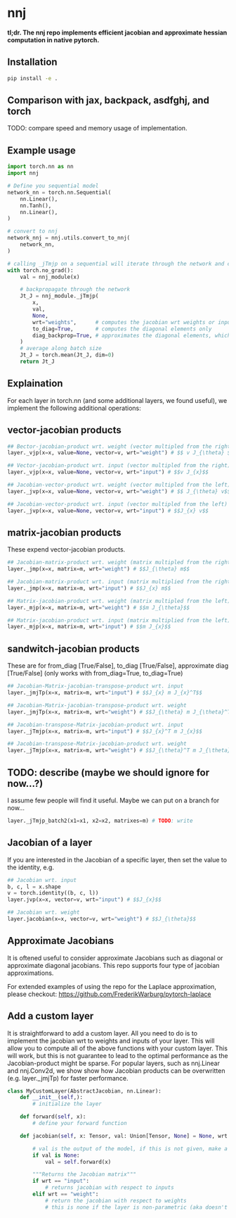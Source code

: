 # nnj

**tl;dr. The nnj repo implements efficient jacobian and approximate hessian computation in native pytorch.**

## Installation

```bash
pip install -e .
```

## Comparison with jax, backpack, asdfghj, and torch

TODO: compare speed and memory usage of implementation.

## Example usage

```python
import torch.nn as nn
import nnj

# Define you sequential model
network_nn = torch.nn.Sequential(
    nn.Linear(),
    nn.Tanh(),
    nn.Linear(),
)

# convert to nnj
network_nnj = nnj.utils.convert_to_nnj(
    network_nn,
)

# calling _jTmjp on a sequential will iterate through the network and compute jacobian-tranposed matrix jacobian product (e.g. Generalized-Gauss Newton approximation of the hessian) of the nnj network. 
with torch.no_grad():
    val = nnj_module(x)

    # backpropagate through the network
    Jt_J = nnj_module._jTmjp(
        x, 
        val,
        None,
        wrt="weights",      # computes the jacobian wrt weights or inputs
        to_diag=True,       # computes the diagonal elements only
        diag_backprop=True, # approximates the diagonal elements, which speeds up the computations
    )
    # average along batch size
    Jt_J = torch.mean(Jt_J, dim=0)
    return Jt_J
```

## Explaination

For each layer in torch.nn (and some additional layers, we found useful), we implement the following additional operations:


## vector-jacobian products
```python
## Bector-jacobian-product wrt. weight (vector multipled from the right)
layer._vjp(x=x, value=None, vector=v, wrt="weight") # $$ v J_{\theta} $$

## Vector-jacobian-product wrt. input (vector multipled from the right)
layer._vjp(x=x, value=None, vector=v, wrt="input") # $$v J_{x}$$

## Jacobian-vector-product wrt. weight (vector multipled from the left)
layer._jvp(x=x, value=None, vector=v, wrt="weight") # $$ J_{\theta} v$$

## Jacobian-vector-product wrt. input (vector multipled from the left)
layer._jvp(x=x, value=None, vector=v, wrt="input") # $$J_{x} v$$
```

## matrix-jacobian products
These expend vector-jacobian products.
```python
## Jacobian-matrix-product wrt. weight (matrix multipled from the right)
layer._jmp(x=x, matrix=m, wrt="weight") # $$J_{\theta} m$$

## Jacobian-matrix-product wrt. input (matrix multiplied from the right)
layer._jmp(x=x, matrix=m, wrt="input") # $$J_{x} m$$

## Matrix-jacobian-product wrt. weight (matrix multipled from the left)
layer._mjp(x=x, matrix=m, wrt="weight") # $$m J_{\theta}$$

## Matrix-jacobian-product wrt. input (matrix multiplied from the left)
layer._mjp(x=x, matrix=m, wrt="input") # $$m J_{x}$$
```

## sandwitch-jacobian products
These are for from_diag [True/False], to_diag [True/False], approximate diag [True/False] (only works with from_diag=True, to_diag=True)
```python
## Jacobian-Matrix-jacobian-transpose-product wrt. input 
layer._jmjTp(x=x, matrix=m, wrt="input") # $$J_{x} m J_{x}^T$$

## Jacobian-Matrix-jacobian-transpose-product wrt. weight 
layer._jmjTp(x=x, matrix=m, wrt="weight") # $$J_{\theta} m J_{\theta}^T$$

## Jacobian-transpose-Matrix-jacobian-product wrt. input 
layer._jTmjp(x=x, matrix=m, wrt="input") # $$J_{x}^T m J_{x}$$

## Jacobian-transpose-Matrix-jacobian-product wrt. weight 
layer._jTmjp(x=x, matrix=m, wrt="weight") # $$J_{\theta}^T m J_{\theta}$$
```

## TODO: describe (maybe we should ignore for now...?)
I assume few people will find it useful. Maybe we can put on a branch for now...
```python
layer._jTmjp_batch2(x1=x1, x2=x2, matrixes=m) # TODO: write
```

## Jacobian of a layer
If you are interested in the Jacobian of a specific layer, then set the value to the identity, e.g. 

```python
## Jacobian wrt. input
b, c, l = x.shape
v = torch.identity((b, c, l))
layer.jvp(x=x, vector=v, wrt="input") # $$J_{x}$$

## Jacobian wrt. weight
layer.jacobian(x=x, vector=v, wrt="weight") # $$J_{\theta}$$
```

## Approximate Jacobians

It is oftened useful to consider approximate Jacobians such as diagonal or approximate diagonal jacobians. This repo supports four type of jacobian approximations. 




For extended examples of using the repo for the Laplace approximation, please checkout: https://github.com/FrederikWarburg/pytorch-laplace

## Add a custom layer

It is straightforward to add a custom layer. All you need to do is to implement the jacobian wrt to weights and inputs of your layer. This will allow you to compute all of the above functions with your custom layer. This will work, but this is not guarantee to lead to the optimal performance as the Jacobian-product might be sparse. For popular layers, such as nnj.Linear and nnj.Conv2d, we show show how Jacobian products can be overwritten (e.g. layer._jmjTp) for faster performance. 

```python
class MyCustomLayer(AbstractJacobian, nn.Linear):
    def __init__(self,):
        # initialize the layer

    def forward(self, x):
        # define your forward function

    def jacobian(self, x: Tensor, val: Union[Tensor, None] = None, wrt: Literal["input", "weight"] = "input") -> Tensor:

        # val is the output of the model, if this is not given, make a forward pass
        if val is None:
            val = self.forward(x)

        """Returns the Jacobian matrix"""
        if wrt == "input":            
            # returns jacobian with respect to inputs
        elif wrt == "weight":
            # return the jacobian with respect to weights
            # this is none if the layer is non-parametric (aka doesn't have learnable weights)
```

